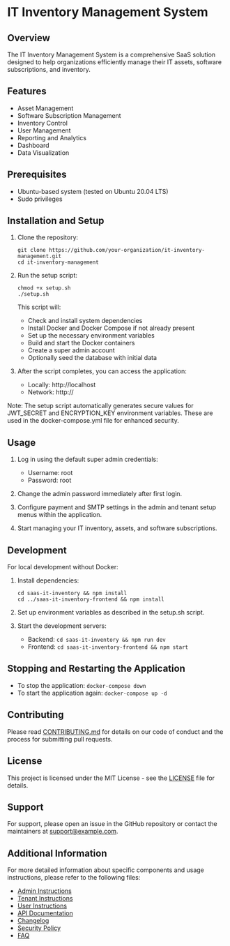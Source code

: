 # IT Inventory Management System

## Overview

The IT Inventory Management System is a comprehensive SaaS solution designed to help organizations efficiently manage their IT assets, software subscriptions, and inventory.

## Features

- Asset Management
- Software Subscription Management
- Inventory Control
- User Management
- Reporting and Analytics
- Dashboard
- Data Visualization

## Prerequisites

- Ubuntu-based system (tested on Ubuntu 20.04 LTS)
- Sudo privileges

## Installation and Setup

1. Clone the repository:
   ```
   git clone https://github.com/your-organization/it-inventory-management.git
   cd it-inventory-management
   ```

2. Run the setup script:
   ```
   chmod +x setup.sh
   ./setup.sh
   ```

   This script will:
   - Check and install system dependencies
   - Install Docker and Docker Compose if not already present
   - Set up the necessary environment variables
   - Build and start the Docker containers
   - Create a super admin account
   - Optionally seed the database with initial data

3. After the script completes, you can access the application:
   - Locally: http://localhost
   - Network: http://<your-ip-address>

Note: The setup script automatically generates secure values for JWT_SECRET and ENCRYPTION_KEY environment variables. These are used in the docker-compose.yml file for enhanced security.

## Usage

1. Log in using the default super admin credentials:
   - Username: root
   - Password: root

2. Change the admin password immediately after first login.

3. Configure payment and SMTP settings in the admin and tenant setup menus within the application.

4. Start managing your IT inventory, assets, and software subscriptions.

## Development

For local development without Docker:

1. Install dependencies:
   ```
   cd saas-it-inventory && npm install
   cd ../saas-it-inventory-frontend && npm install
   ```

2. Set up environment variables as described in the setup.sh script.

3. Start the development servers:
   - Backend: `cd saas-it-inventory && npm run dev`
   - Frontend: `cd saas-it-inventory-frontend && npm start`

## Stopping and Restarting the Application

- To stop the application: `docker-compose down`
- To start the application again: `docker-compose up -d`

## Contributing

Please read [CONTRIBUTING.md](CONTRIBUTING.md) for details on our code of conduct and the process for submitting pull requests.

## License

This project is licensed under the MIT License - see the [LICENSE](LICENSE) file for details.

## Support

For support, please open an issue in the GitHub repository or contact the maintainers at support@example.com.

## Additional Information

For more detailed information about specific components and usage instructions, please refer to the following files:

- [Admin Instructions](AdminInstructions.md)
- [Tenant Instructions](TenantInstructions.md)
- [User Instructions](UserInstructions.md)
- [API Documentation](docs/api-docs.md)
- [Changelog](CHANGELOG.md)
- [Security Policy](SECURITY.md)
- [FAQ](FAQ.md)
